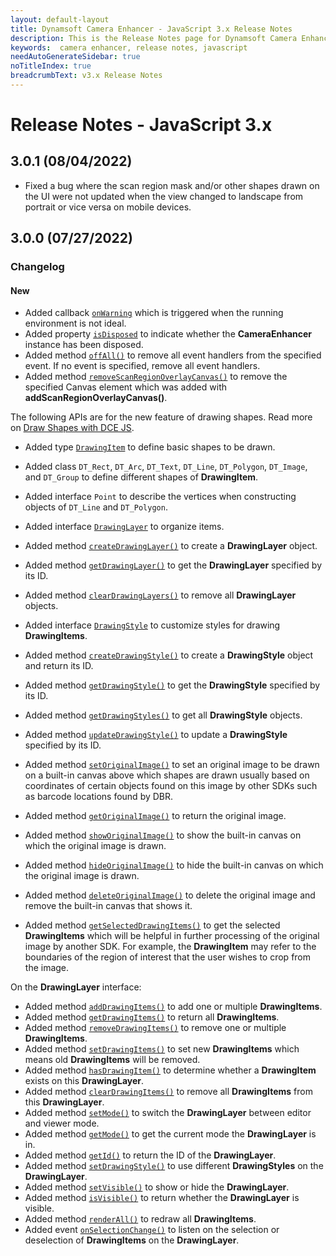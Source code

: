 ```yaml
---
layout: default-layout
title: Dynamsoft Camera Enhancer - JavaScript 3.x Release Notes 
description: This is the Release Notes page for Dynamsoft Camera Enhancer JavaScript SDK.
keywords:  camera enhancer, release notes, javascript
needAutoGenerateSidebar: true
noTitleIndex: true
breadcrumbText: v3.x Release Notes
---
```


# Release Notes - JavaScript 3.x

## 3.0.1 (08/04/2022)

* Fixed a bug where the scan region mask and/or other shapes drawn on the UI were not updated when the view changed to landscape from portrait or vice versa on mobile devices.

## 3.0.0 (07/27/2022)

### Changelog

#### New

* Added callback [`onWarning`](../api-reference/initialization.md#onwarning) which is triggered when the running environment is not ideal.
* Added property [`isDisposed`](../api-reference/auxiliary.md#isdisposed) to indicate whether the **CameraEnhancer** instance has been disposed.
* Added method [`offAll()`](../api-reference/auxiliary.md#offall) to remove all event handlers from the specified event. If no event is specified, remove all event handlers.
* Added method [`removeScanRegionOverlayCanvas()`](../api-reference/ui.md#removescanregionoverlaycanvas) to remove the specified Canvas element which was added with **addScanRegionOverlayCanvas()**.

The following APIs are for the new feature of drawing shapes. Read more on [Draw Shapes with DCE JS](../user-guide/features/draw-shapes.md).

* Added type [`DrawingItem`](../api-reference/interface/drawingitem.md) to define basic shapes to be drawn.
* Added class `DT_Rect`, `DT_Arc`, `DT_Text`, `DT_Line`, `DT_Polygon`, `DT_Image`, and `DT_Group` to define different shapes of **DrawingItem**.
* Added interface `Point` to describe the vertices when constructing objects of `DT_Line` and `DT_Polygon`.

* Added interface [`DrawingLayer`](../api-reference/interface/drawinglayer.md) to organize items.
* Added method [`createDrawingLayer()`](../api-reference/ui.md#createdrawinglayer) to create a **DrawingLayer** object.
* Added method [`getDrawingLayer()`](../api-reference/ui.md#getdrawinglayer) to get the **DrawingLayer** specified by its ID.
* Added method [`clearDrawingLayers()`](../api-reference/ui.md#cleardrawinglayers) to remove all **DrawingLayer** objects.

* Added interface [`DrawingStyle`](../api-reference/interface/drawingstyle.md) to customize styles for drawing **DrawingItems**.
* Added method [`createDrawingStyle()`](../api-reference/ui.md#createdrawingstyle) to create a **DrawingStyle** object and return its ID.
* Added method [`getDrawingStyle()`](../api-reference/ui.md#getdrawingstyle) to get the **DrawingStyle** specified by its ID.
* Added method [`getDrawingStyles()`](../api-reference/ui.md#getdrawingstyles) to get all **DrawingStyle** objects.
* Added method [`updateDrawingStyle()`](../api-reference/ui.md#updatedrawingstyle) to update a **DrawingStyle** specified by its ID.

* Added method [`setOriginalImage()`](../api-reference/ui.md#setoriginalimage) to set an original image to be drawn on a built-in canvas above which shapes are drawn usually based on coordinates of certain objects found on this image by other SDKs such as barcode locations found by DBR.
* Added method [`getOriginalImage()`](../api-reference/ui.md#getoriginalimage) to return the original image.
* Added method [`showOriginalImage()`](../api-reference/ui.md#showoriginalimage) to show the built-in canvas on which the original image is drawn.
* Added method [`hideOriginalImage()`](../api-reference/ui.md#hideoriginalimage) to hide the built-in canvas on which the original image is drawn.
* Added method [`deleteOriginalImage()`](../api-reference/ui.md#deleteoriginalimage) to delete the original image and remove the built-in canvas that shows it.
* Added method [`getSelectedDrawingItems()`](../api-reference/ui.md#getselecteddrawingitems) to get the selected **DrawingItems** which will be helpful in further processing of the original image by another SDK. For example, the **DrawingItem** may refer to the boundaries of the region of interest that the user wishes to crop from the image.

On the **DrawingLayer** interface:

* Added method [`addDrawingItems()`](../api-reference/interface/drawinglayer.md#adddrawingitems) to add one or multiple **DrawingItems**.
* Added method [`getDrawingItems()`](../api-reference/interface/drawinglayer.md#getdrawingitems) to return all **DrawingItems**.
* Added method [`removeDrawingItems()`](../api-reference/interface/drawinglayer.md#removedrawingitems) to remove one or multiple **DrawingItems**.
* Added method [`setDrawingItems()`](../api-reference/interface/drawinglayer.md#setdrawingitems) to set new **DrawingItems** which means old  **DrawingItems** will be removed.
* Added method [`hasDrawingItem()`](../api-reference/interface/drawinglayer.md#hasdrawingitem) to determine whether a **DrawingItem** exists on this **DrawingLayer**.
* Added method [`clearDrawingItems()`](../api-reference/interface/drawinglayer.md#cleardrawingitems) to remove all **DrawingItems** from this **DrawingLayer**.
* Added method [`setMode()`](../api-reference/interface/drawinglayer.md#setmode) to switch the **DrawingLayer** between editor and viewer mode.
* Added method [`getMode()`](../api-reference/interface/drawinglayer.md#getmode) to get the current mode the **DrawingLayer** is in.
* Added method [`getId()`](../api-reference/interface/drawinglayer.md#getid) to return the ID of the **DrawingLayer**.
* Added method [`setDrawingStyle()`](../api-reference/interface/drawinglayer.md#setdrawingstyle) to use different **DrawingStyles** on the **DrawingLayer**.
* Added method [`setVisible()`](../api-reference/interface/drawinglayer.md#setvisible) to show or hide the **DrawingLayer**.
* Added method [`isVisible()`](../api-reference/interface/drawinglayer.md#isvisible) to return whether the **DrawingLayer** is visible.
* Added method [`renderAll()`](../api-reference/interface/drawinglayer.md#renderall) to redraw all **DrawingItems**.
* Added event [`onSelectionChange()`](../api-reference/interface/drawinglayer.md#onselectionchange) to listen on the selection or deselection of **DrawingItems** on the **DrawingLayer**.
